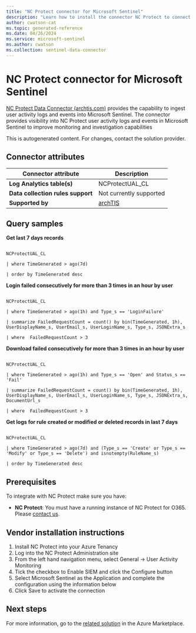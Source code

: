 ```yaml
---
title: "NC Protect connector for Microsoft Sentinel"
description: "Learn how to install the connector NC Protect to connect your data source to Microsoft Sentinel."
author: cwatson-cat
ms.topic: generated-reference
ms.date: 04/26/2024
ms.service: microsoft-sentinel
ms.author: cwatson
ms.collection: sentinel-data-connector
---
```


# NC Protect connector for Microsoft Sentinel

[NC Protect Data Connector (archtis.com)](https://info.archtis.com/get-started-with-nc-protect-sentinel-data-connector) provides the capability to ingest user activity logs and events into Microsoft Sentinel. The connector provides visibility into NC Protect user activity logs and events in Microsoft Sentinel to improve monitoring and investigation capabilities

This is autogenerated content. For changes, contact the solution provider.

## Connector attributes

| Connector attribute | Description |
| --- | --- |
| **Log Analytics table(s)** | NCProtectUAL_CL<br/> |
| **Data collection rules support** | Not currently supported |
| **Supported by** | [archTIS](https://www.archtis.com/nc-protect-support/) |

## Query samples

**Get last 7 days records**

   ```kusto

NCProtectUAL_CL
 
   | where TimeGenerated > ago(7d)
 
   | order by TimeGenerated desc
   ```

**Login failed consecutively for more than 3 times in an hour by user**

   ```kusto

NCProtectUAL_CL
 
   | where TimeGenerated > ago(1h) and Type_s == 'LoginFailure'
 
   | summarize FailedRequestCount = count() by bin(TimeGenerated, 1h), UserDisplayName_s, UserEmail_s, UserLoginName_s, Type_s, JSONExtra_s
 
   | where  FailedRequestCount > 3
   ```

**Download failed consecutively for more than 3 times in an hour by user**

   ```kusto

NCProtectUAL_CL
 
   | where TimeGenerated > ago(1h) and Type_s == 'Open' and Status_s == 'Fail'
 
   | summarize FailedRequestCount = count() by bin(TimeGenerated, 1h), UserDisplayName_s, UserEmail_s, UserLoginName_s, Type_s, JSONExtra_s, DocumentUrl_s
 
   | where  FailedRequestCount > 3
   ```

**Get logs for rule created or modified or deleted records in last 7 days**

   ```kusto

NCProtectUAL_CL
 
   | where TimeGenerated > ago(7d) and (Type_s == 'Create' or Type_s == 'Modify' or Type_s == 'Delete') and isnotempty(RuleName_s)
 
   | order by TimeGenerated desc
   ```



## Prerequisites

To integrate with NC Protect make sure you have: 

- **NC Protect**: You must have a running instance of NC Protect for O365. Please [contact us](https://www.archtis.com/data-discovery-classification-protection-software-secure-collaboration/).


## Vendor installation instructions


1. Install NC Protect into your Azure Tenancy
2. Log into the NC Protect Administration site
3. From the left hand navigation menu, select General -> User Activity Monitoring
4. Tick the checkbox to Enable SIEM and click the Configure button
5. Select Microsoft Sentinel as the Application and complete the configuration using the information below
6. Click Save to activate the connection






## Next steps

For more information, go to the [related solution](https://azuremarketplace.microsoft.com/en-us/marketplace/apps/nucleuscyber.nc-protect-azure-sentinel-data-connector?tab=Overview) in the Azure Marketplace.
